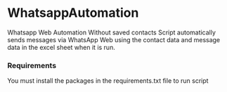 # WhatsappAutomation
Whatsapp Web Automation Without saved contacts
Script automatically sends messages via WhatsApp Web using the contact data and message data in the excel sheet when it is run.

### Requirements
You must install the packages in the requirements.txt file to run script

